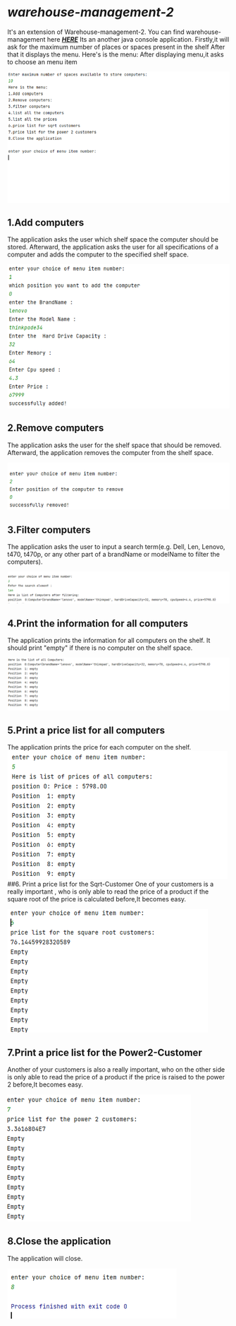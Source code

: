 # *warehouse-management-2*
It's an extension of Warehouse-management-2.
You can find warehouse-management here
[***HERE***](https://github.com/rayallavandana/warehouse-management-1/blob/branch/README.md.md)
Its an another java console application.
Firstly,it will ask for the maximum number of places or spaces present in the shelf
After that it displays the menu.
Here's is the menu:
After displaying menu,it asks to choose an menu item

![](images/menu.PNG)
## 1.Add computers
The application asks the user which shelf space the computer should be stored. 
Afterward, the application asks the user for all specifications of a computer and adds the computer to the specified shelf space.

![](images/add.PNG)
## 2.Remove computers
The application asks the user for the shelf space that should be removed. Afterward, 
the application removes the computer from the shelf space.

![](images/remove.PNG)
## 3.Filter computers
The application asks the user to input a search term(e.g. Dell, Len, Lenovo, t470, t470p, or any other part of a brandName or modelName to filter the computers).

![](images/filter.PNG)

## 4.Print the information for all computers
The application prints the information for all computers on the shelf. 
It should print "empty" if there is no computer on the shelf space.

![](images/list.PNG)

## 5.Print a price list for all computers
The application prints the price for each computer on the shelf.
![](images/prices.PNG)
##6. Print a price list for the Sqrt-Customer
One of your customers is a really important , 
who is only able to read the price of a product if the square root of the price is calculated before,It becomes easy.

![](images/sqrt.PNG)

## 7.Print a price list for the Power2-Customer
Another of your customers is also a really important, 
who on the other side is only able to read the price of a product if the price is raised to the power 2 before,It becomes easy.

![](images/power.PNG)

## 8.Close the application
The application will close.

![](images/close.PNG)
